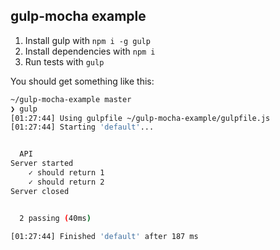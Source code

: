 ## gulp-mocha example

 1. Install gulp with `npm i -g gulp`
 1. Install dependencies with `npm i`
 1. Run tests with `gulp`

You should get something like this:

```bash
~/gulp-mocha-example master
❯ gulp
[01:27:44] Using gulpfile ~/gulp-mocha-example/gulpfile.js
[01:27:44] Starting 'default'...


  API
Server started
    ✓ should return 1
    ✓ should return 2
Server closed


  2 passing (40ms)

[01:27:44] Finished 'default' after 187 ms
```
